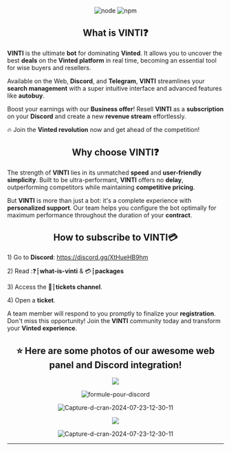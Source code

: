 <p align="center">
  <img alt="node" src="https://img.shields.io/node/v/discord.js?style=for-the-badge">
  <img alt="npm" src="https://img.shields.io/npm/v/discord.js?label=Discord.js&style=for-the-badge">
</p>

<h2 align="center">What is <strong>VINTI</strong>❓</h2>

<p><strong>VINTI</strong> is the ultimate <strong>bot</strong> for dominating <strong>Vinted</strong>. It allows you to uncover the best <strong>deals</strong> on the <strong>Vinted platform</strong> in real time, becoming an essential tool for wise buyers and resellers.</p>

<p>Available on the Web, <strong>Discord</strong>, and <strong>Telegram</strong>, <strong>VINTI</strong> streamlines your <strong>search management</strong> with a super intuitive interface and advanced features like <strong>autobuy</strong>.</p>

<p>Boost your earnings with our <strong>Business offer</strong>! Resell <strong>VINTI</strong> as a <strong>subscription</strong> on your <strong>Discord</strong> and create a new <strong>revenue stream</strong> effortlessly.</p>

<p>🔥 Join the <strong>Vinted revolution</strong> now and get ahead of the competition!</p>

<h2 align="center">Why choose <strong>VINTI</strong>❓</h2>
<p>The strength of <strong>VINTI</strong> lies in its unmatched <strong>speed</strong> and <strong>user-friendly simplicity</strong>. Built to be ultra-performant, <strong>VINTI</strong> offers no <strong>delay</strong>, outperforming competitors while maintaining <strong>competitive pricing</strong>.</p>

<p>But <strong>VINTI</strong> is more than just a bot: it's a complete experience with <strong>personalized support</strong>. Our team helps you configure the bot optimally for maximum performance throughout the duration of your <strong>contract</strong>.</p>

<h2 align="center">How to subscribe to <strong>VINTI</strong>💳</h2>
<p>1) Go to <strong>Discord</strong>: <a href="https://discord.gg/XtHueHB9hm">https://discord.gg/XtHueHB9hm</a></p>
<p>2) Read :❓┋<strong>what-is-vinti</strong> & 💳┋<strong>packages</strong></p>
<p>3) Access the 📩┋<strong>tickets channel</strong>.</p>
<p>4) Open a <strong>ticket</strong>.</p>

<p>A team member will respond to you promptly to finalize your <strong>registration</strong>. Don't miss this opportunity! Join the <strong>VINTI</strong> community today and transform your <strong>Vinted experience</strong>.</p>

<h2 align="center">⭐ Here are some photos of our awesome <strong>web panel</strong> and <strong>Discord integration</strong>!</h2>

<p align="center">
  <img align="center" src="https://i.ibb.co/QmCfrG5/Capture-d-e-cran-2024-11-14-a-21-48-17.png"></img>
</p>
<p align="center">
  <img align="center" src="https://i.ibb.co/HqMxKsM/Capture-d-e-cran-2024-11-14-a-22-18-37.png" alt="formule-pour-discord"></img>
</p>
<p align="center">
 <img src="https://i.ibb.co/Jp4qZDX/Capture-d-e-cran-2024-11-14-a-22-19-19.png" alt="Capture-d-cran-2024-07-23-12-30-11"></img>
 </p>
<p align="center">
  <img align="center" src="https://i.ibb.co/qYbbwny/Capture-d-e-cran-2024-11-14-a-23-19-22.png"></img>
</p>
 <p align="center">
 <img src="https://i.ibb.co/6FN0cy8/Capture-d-e-cran-2024-11-14-a-22-19-26.png" alt="Capture-d-cran-2024-07-23-12-30-11"></img>
 </p>
<hr>


<br>
